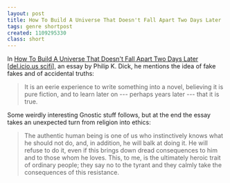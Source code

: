 ```yaml
---
layout: post
title: How To Build A Universe That Doesn't Fall Apart Two Days Later
tags: genre shortpost
created: 1109295330
class: short
---
```

In <a href="http://www.geocities.com/pkdlw/howtobuild.html">How To Build A Universe That Doesn't Fall Apart Two Days Later</a> [<a href="http://del.icio.us/tag/scifi">del.icio.us scifi</a>], an essay by Philip K. Dick, he mentions the idea of fake fakes and of accidental truths:

> It is an eerie experience to write something into a novel, believing it is pure fiction, and to learn later on --- perhaps years later --- that it is true. 

Some weirdly interesting Gnostic stuff follows, but at the end the essay takes an unexpected turn from religion into ethics:

>The authentic human being is one of us who instinctively knows what he should not do, and, in addition, he will balk at doing it. He will refuse to do it, even if this brings down dread consequences to him and to those whom he loves. This, to me, is the ultimately heroic trait of ordinary people; they say no to the tyrant and they calmly take the consequences of this resistance.
